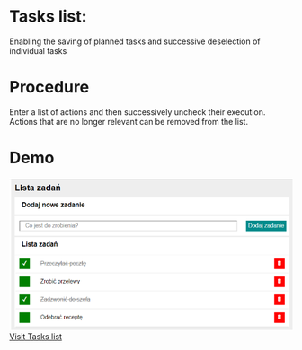 # Tasks list: 

Enabling the saving of planned tasks and successive deselection of individual tasks

# Procedure
Enter a list of actions and then successively uncheck their execution.
Actions that are no longer relevant can be removed from the list.

# Demo
![Demo](https://github.com/ZbigniewForys/Lista-zadan/blob/main/images/demo.PNG)
 [Visit Tasks list](https://zbigniewforys.github.io/Lista-zadan/) 
